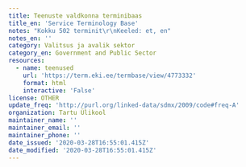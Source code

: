 ```yaml
---
title: Teenuste valdkonna terminibaas
title_en: 'Service Terminology Base'
notes: "Kokku 502 terminit\r\nKeeled: et, en"
notes_en: ''
category: Valitsus ja avalik sektor
category_en: Government and Public Sector
resources:
  - name: teenused
    url: 'https://term.eki.ee/termbase/view/4773332'
    format: html
    interactive: 'False'
license: OTHER
update_freq: 'http://purl.org/linked-data/sdmx/2009/code#freq-A'
organization: Tartu Ülikool
maintainer_name: ''
maintainer_email: ''
maintainer_phone: ''
date_issued: '2020-03-28T16:55:01.415Z'
date_modified: '2020-03-28T16:55:01.415Z'
---
```


